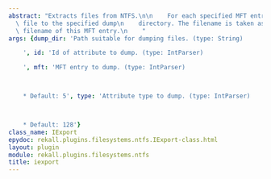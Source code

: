 ```yaml
---
abstract: "Extracts files from NTFS.\n\n    For each specified MFT entry, dump the\
  \ file to the specified dump\n    directory. The filename is taken as the longest\
  \ filename of this MFT entry.\n    "
args: {dump_dir: 'Path suitable for dumping files. (type: String)

    ', id: 'Id of attribute to dump. (type: IntParser)

    ', mft: 'MFT entry to dump. (type: IntParser)



    * Default: 5', type: 'Attribute type to dump. (type: IntParser)



    * Default: 128'}
class_name: IExport
epydoc: rekall.plugins.filesystems.ntfs.IExport-class.html
layout: plugin
module: rekall.plugins.filesystems.ntfs
title: iexport
---
```

